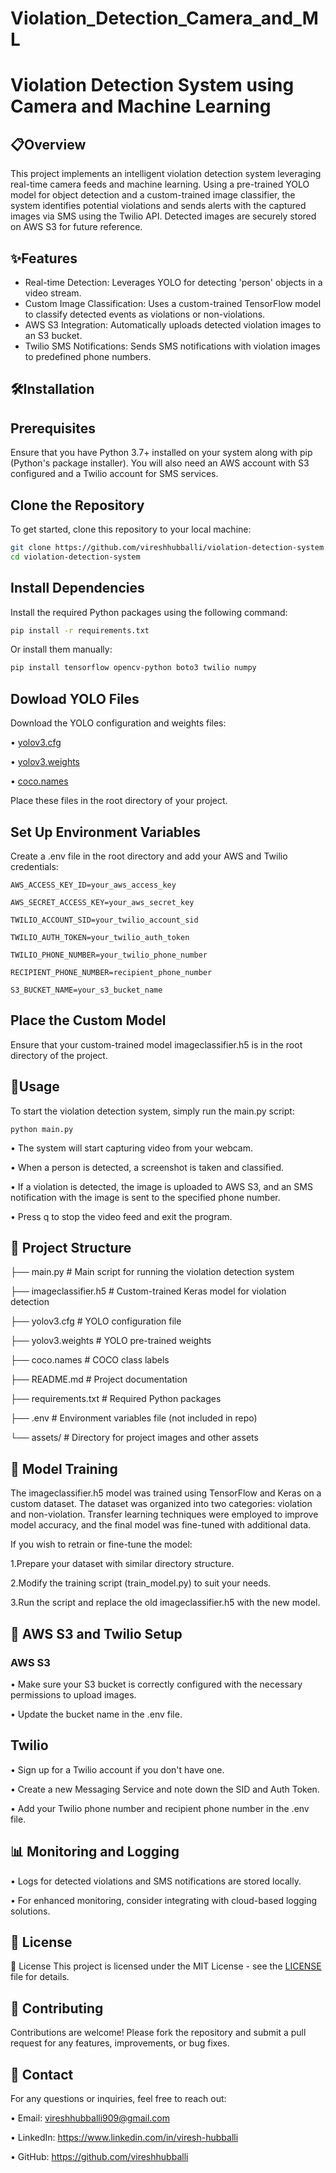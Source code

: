 
# Violation_Detection_Camera_and_ML


# Violation Detection System using Camera and Machine Learning






## 📋Overview

This project implements an intelligent violation detection system leveraging real-time camera feeds and machine learning. Using a pre-trained YOLO model for object detection and a custom-trained image classifier, the system identifies potential violations and sends alerts with the captured images via SMS using the Twilio API. Detected images are securely stored on AWS S3 for future reference.


## ✨Features

-  Real-time Detection: Leverages YOLO for detecting 'person' objects in a video stream.
- Custom Image Classification: Uses a custom-trained TensorFlow model to classify detected events as violations or non-violations.
- AWS S3 Integration: Automatically uploads detected violation images to an S3 bucket.
- Twilio SMS Notifications: Sends SMS notifications with violation images to predefined phone numbers.


## 🛠️Installation
## Prerequisites
Ensure that you have Python 3.7+ installed on your system along with pip (Python's package installer). You will also need an AWS account with S3 configured and a Twilio account for SMS services.
## Clone the Repository
To get started, clone this repository to your local machine:
```bash
git clone https://github.com/vireshhubballi/violation-detection-system.git
cd violation-detection-system

```
## Install Dependencies
Install the required Python packages using the following command:
``` bash 
pip install -r requirements.txt
```
Or install them manually:
``` bash
pip install tensorflow opencv-python boto3 twilio numpy
```

## Dowload YOLO Files

Download the YOLO configuration and weights files:

• [yolov3.cfg](https://github.com/pjreddie/darknet/blob/master/cfg/yolov3.cfg)

• [yolov3.weights]()

• [coco.names](https://github.com/pjreddie/darknet/blob/master/data/coco.names)

Place these files in the root directory of your project.
## Set Up Environment Variables

Create a .env file in the root directory and add your AWS and Twilio credentials:

`AWS_ACCESS_KEY_ID=your_aws_access_key`

`AWS_SECRET_ACCESS_KEY=your_aws_secret_key`

`TWILIO_ACCOUNT_SID=your_twilio_account_sid`

`TWILIO_AUTH_TOKEN=your_twilio_auth_token`

`TWILIO_PHONE_NUMBER=your_twilio_phone_number`

`RECIPIENT_PHONE_NUMBER=recipient_phone_number`

`S3_BUCKET_NAME=your_s3_bucket_name`

## Place the Custom Model

Ensure that your custom-trained model imageclassifier.h5 is in the root directory of the project.

## 🚀Usage
To start the violation detection system, simply run the main.py script:

```
python main.py
```

• The system will start capturing video from your webcam.

• When a person is detected, a screenshot is taken and classified.

• If a violation is detected, the image is uploaded to AWS S3, and an SMS    notification with the image is sent to the specified phone number.

• Press q to stop the video feed and exit the program.
## 📂 Project Structure

├── main.py                                         # Main script for running the violation detection system

├── imageclassifier.h5                              # Custom-trained Keras model for violation detection

├── yolov3.cfg                                      # YOLO configuration file

├── yolov3.weights                                  # YOLO pre-trained weights

├── coco.names                                       # COCO class labels

├── README.md                                        # Project documentation

├── requirements.txt             # Required Python packages

├── .env                         # Environment variables file (not included in repo)

└── assets/                      # Directory for project images and other assets

## 🧠 Model Training

The imageclassifier.h5 model was trained using TensorFlow and Keras on a custom dataset. The dataset was organized into two categories: violation and non-violation. Transfer learning techniques were employed to improve model accuracy, and the final model was fine-tuned with additional data.

If you wish to retrain or fine-tune the model:

1.Prepare your dataset with similar directory structure.

2.Modify the training script (train_model.py) to suit your needs.

3.Run the script and replace the old imageclassifier.h5 with the new model.

## 📡 AWS S3 and Twilio Setup
### AWS S3
• Make sure your S3 bucket is correctly configured with the necessary 
permissions to upload images.

• Update the bucket name in the .env file.
## Twilio
• Sign up for a Twilio account if you don't have one.

• Create a new Messaging Service and note down the SID and Auth Token.

• Add your Twilio phone number and recipient phone number in the .env file.
## 📊 Monitoring and Logging
• Logs for detected violations and SMS notifications are stored locally.

• For enhanced monitoring, consider integrating with cloud-based logging solutions.


## 📝 License 

📝 License
This project is licensed under the MIT License - see the [LICENSE]() file for details.

## 👥 Contributing
Contributions are welcome! Please fork the repository and submit a pull request for any features, improvements, or bug fixes.

## 📧 Contact
For any questions or inquiries, feel free to reach out:

• Email: vireshhubballi909@gmail.com

• LinkedIn: https://www.linkedin.com/in/viresh-hubballi

• GitHub: https://github.com/vireshhubballi

